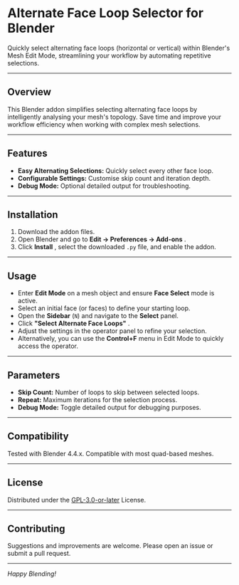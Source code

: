 # Alternate Face Loop Selector for Blender

Quickly select alternating face loops (horizontal or vertical) within Blender's Mesh Edit Mode, streamlining your workflow by automating repetitive selections.

---

## Overview

This Blender addon simplifies selecting alternating face loops by intelligently analysing your mesh's topology. Save time and improve your workflow efficiency when working with complex mesh selections.

---

## Features

* **Easy Alternating Selections:** Quickly select every other face loop.
* **Configurable Settings:** Customise skip count and iteration depth.
* **Debug Mode:** Optional detailed output for troubleshooting.

---

## Installation

1. Download the addon files.
2. Open Blender and go to  **Edit → Preferences → Add-ons** .
3. Click  **Install** , select the downloaded `.py` file, and enable the addon.

---

## Usage

* Enter **Edit Mode** on a mesh object and ensure **Face Select** mode is active.
* Select an initial face (or faces) to define your starting loop.
* Open the **Sidebar** (`N`) and navigate to the **Select** panel.
* Click  **"Select Alternate Face Loops"** .
* Adjust the settings in the operator panel to refine your selection.
* Alternatively, you can use the **Control+F** menu in Edit Mode to quickly access the operator.

---

## Parameters

* **Skip Count:** Number of loops to skip between selected loops.
* **Repeat:** Maximum iterations for the selection process.
* **Debug Mode:** Toggle detailed output for debugging purposes.

---

## Compatibility

Tested with Blender 4.4.x. Compatible with most quad-based meshes.

---

## License

Distributed under the [GPL-3.0-or-later](https://spdx.org/licenses/GPL-3.0-or-later.html) License.

---

## Contributing

Suggestions and improvements are welcome. Please open an issue or submit a pull request.

---

*Happy Blending!*

